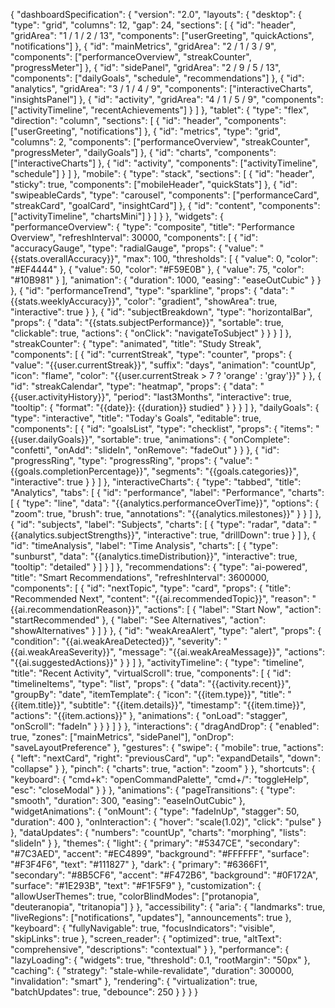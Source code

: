 {
    "dashboardSpecification": {
      "version": "2.0",
      "layouts": {
        "desktop": {
          "type": "grid",
          "columns": 12,
          "gap": 24,
          "sections": [
            {
              "id": "header",
              "gridArea": "1 / 1 / 2 / 13",
              "components": ["userGreeting", "quickActions", "notifications"]
            },
            {
              "id": "mainMetrics",
              "gridArea": "2 / 1 / 3 / 9",
              "components": ["performanceOverview", "streakCounter", "progressMeter"]
            },
            {
              "id": "sidePanel",
              "gridArea": "2 / 9 / 5 / 13",
              "components": ["dailyGoals", "schedule", "recommendations"]
            },
            {
              "id": "analytics",
              "gridArea": "3 / 1 / 4 / 9",
              "components": ["interactiveCharts", "insightsPanel"]
            },
            {
              "id": "activity",
              "gridArea": "4 / 1 / 5 / 9",
              "components": ["activityTimeline", "recentAchievements"]
            }
          ]
        },
        "tablet": {
          "type": "flex",
          "direction": "column",
          "sections": [
            {
              "id": "header",
              "components": ["userGreeting", "notifications"]
            },
            {
              "id": "metrics",
              "type": "grid",
              "columns": 2,
              "components": ["performanceOverview", "streakCounter", "progressMeter", "dailyGoals"]
            },
            {
              "id": "charts",
              "components": ["interactiveCharts"]
            },
            {
              "id": "activity",
              "components": ["activityTimeline", "schedule"]
            }
          ]
        },
        "mobile": {
          "type": "stack",
          "sections": [
            {
              "id": "header",
              "sticky": true,
              "components": ["mobileHeader", "quickStats"]
            },
            {
              "id": "swipeableCards",
              "type": "carousel",
              "components": ["performanceCard", "streakCard", "goalCard", "insightCard"]
            },
            {
              "id": "content",
              "components": ["activityTimeline", "chartsMini"]
            }
          ]
        }
      },
      "widgets": {
        "performanceOverview": {
          "type": "composite",
          "title": "Performance Overview",
          "refreshInterval": 30000,
          "components": [
            {
              "id": "accuracyGauge",
              "type": "radialGauge",
              "props": {
                "value": "{{stats.overallAccuracy}}",
                "max": 100,
                "thresholds": [
                  { "value": 0, "color": "#EF4444" },
                  { "value": 50, "color": "#F59E0B" },
                  { "value": 75, "color": "#10B981" }
                ],
                "animation": {
                  "duration": 1000,
                  "easing": "easeOutCubic"
                }
              }
            },
            {
              "id": "performanceTrend",
              "type": "sparkline",
              "props": {
                "data": "{{stats.weeklyAccuracy}}",
                "color": "gradient",
                "showArea": true,
                "interactive": true
              }
            },
            {
              "id": "subjectBreakdown",
              "type": "horizontalBar",
              "props": {
                "data": "{{stats.subjectPerformance}}",
                "sortable": true,
                "clickable": true,
                "actions": {
                  "onClick": "navigateToSubject"
                }
              }
            }
          ]
        },
        "streakCounter": {
          "type": "animated",
          "title": "Study Streak",
          "components": [
            {
              "id": "currentStreak",
              "type": "counter",
              "props": {
                "value": "{{user.currentStreak}}",
                "suffix": "days",
                "animation": "countUp",
                "icon": "flame",
                "color": "{{user.currentStreak > 7 ? 'orange' : 'gray'}}"
              }
            },
            {
              "id": "streakCalendar",
              "type": "heatmap",
              "props": {
                "data": "{{user.activityHistory}}",
                "period": "last3Months",
                "interactive": true,
                "tooltip": {
                  "format": "{{date}}: {{duration}} studied"
                }
              }
            }
          ]
        },
        "dailyGoals": {
          "type": "interactive",
          "title": "Today's Goals",
          "editable": true,
          "components": [
            {
              "id": "goalsList",
              "type": "checklist",
              "props": {
                "items": "{{user.dailyGoals}}",
                "sortable": true,
                "animations": {
                  "onComplete": "confetti",
                  "onAdd": "slideIn",
                  "onRemove": "fadeOut"
                }
              }
            },
            {
              "id": "progressRing",
              "type": "progressRing",
              "props": {
                "value": "{{goals.completionPercentage}}",
                "segments": "{{goals.categories}}",
                "interactive": true
              }
            }
          ]
        },
        "interactiveCharts": {
          "type": "tabbed",
          "title": "Analytics",
          "tabs": [
            {
              "id": "performance",
              "label": "Performance",
              "charts": [
                {
                  "type": "line",
                  "data": "{{analytics.performanceOverTime}}",
                  "options": {
                    "zoom": true,
                    "brush": true,
                    "annotations": "{{analytics.milestones}}"
                  }
                }
              ]
            },
            {
              "id": "subjects",
              "label": "Subjects",
              "charts": [
                {
                  "type": "radar",
                  "data": "{{analytics.subjectStrengths}}",
                  "interactive": true,
                  "drillDown": true
                }
              ]
            },
            {
              "id": "timeAnalysis",
              "label": "Time Analysis",
              "charts": [
                {
                  "type": "sunburst",
                  "data": "{{analytics.timeDistribution}}",
                  "interactive": true,
                  "tooltip": "detailed"
                }
              ]
            }
          ]
        },
        "recommendations": {
          "type": "ai-powered",
          "title": "Smart Recommendations",
          "refreshInterval": 3600000,
          "components": [
            {
              "id": "nextTopic",
              "type": "card",
              "props": {
                "title": "Recommended Next",
                "content": "{{ai.recommendedTopic}}",
                "reason": "{{ai.recommendationReason}}",
                "actions": [
                  {
                    "label": "Start Now",
                    "action": "startRecommended"
                  },
                  {
                    "label": "See Alternatives",
                    "action": "showAlternatives"
                  }
                ]
              }
            },
            {
              "id": "weakAreaAlert",
              "type": "alert",
              "props": {
                "condition": "{{ai.weakAreaDetected}}",
                "severity": "{{ai.weakAreaSeverity}}",
                "message": "{{ai.weakAreaMessage}}",
                "actions": "{{ai.suggestedActions}}"
              }
            }
          ]
        },
        "activityTimeline": {
          "type": "timeline",
          "title": "Recent Activity",
          "virtualScroll": true,
          "components": [
            {
              "id": "timelineItems",
              "type": "list",
              "props": {
                "data": "{{activity.recent}}",
                "groupBy": "date",
                "itemTemplate": {
                  "icon": "{{item.type}}",
                  "title": "{{item.title}}",
                  "subtitle": "{{item.details}}",
                  "timestamp": "{{item.time}}",
                  "actions": "{{item.actions}}"
                },
                "animations": {
                  "onLoad": "stagger",
                  "onScroll": "fadeIn"
                }
              }
            }
          ]
        }
      },
      "interactions": {
        "dragAndDrop": {
          "enabled": true,
          "zones": ["mainMetrics", "sidePanel"],
          "onDrop": "saveLayoutPreference"
        },
        "gestures": {
          "swipe": {
            "mobile": true,
            "actions": {
              "left": "nextCard",
              "right": "previousCard",
              "up": "expandDetails",
              "down": "collapse"
            }
          },
          "pinch": {
            "charts": true,
            "action": "zoom"
          }
        },
        "shortcuts": {
          "keyboard": {
            "cmd+k": "openCommandPalette",
            "cmd+/": "toggleHelp",
            "esc": "closeModal"
          }
        }
      },
      "animations": {
        "pageTransitions": {
          "type": "smooth",
          "duration": 300,
          "easing": "easeInOutCubic"
        },
        "widgetAnimations": {
          "onMount": {
            "type": "fadeInUp",
            "stagger": 50,
            "duration": 400
          },
          "onInteraction": {
            "hover": "scale(1.02)",
            "click": "pulse"
          }
        },
        "dataUpdates": {
          "numbers": "countUp",
          "charts": "morphing",
          "lists": "slideIn"
        }
      },
      "themes": {
        "light": {
          "primary": "#5347CE",
          "secondary": "#7C3AED",
          "accent": "#EC4899",
          "background": "#FFFFFF",
          "surface": "#F3F4F6",
          "text": "#111827"
        },
        "dark": {
          "primary": "#6366F1",
          "secondary": "#8B5CF6",
          "accent": "#F472B6",
          "background": "#0F172A",
          "surface": "#1E293B",
          "text": "#F1F5F9"
        },
        "customization": {
          "allowUserThemes": true,
          "colorBlindModes": ["protanopia", "deuteranopia", "tritanopia"]
        }
      },
      "accessibility": {
        "aria": {
          "landmarks": true,
          "liveRegions": ["notifications", "updates"],
          "announcements": true
        },
        "keyboard": {
          "fullyNavigable": true,
          "focusIndicators": "visible",
          "skipLinks": true
        },
        "screen_reader": {
          "optimized": true,
          "altText": "comprehensive",
          "descriptions": "contextual"
        }
      },
      "performance": {
        "lazyLoading": {
          "widgets": true,
          "threshold": 0.1,
          "rootMargin": "50px"
        },
        "caching": {
          "strategy": "stale-while-revalidate",
          "duration": 300000,
          "invalidation": "smart"
        },
        "rendering": {
          "virtualization": true,
          "batchUpdates": true,
          "debounce": 250
        }
      }
    }
  }